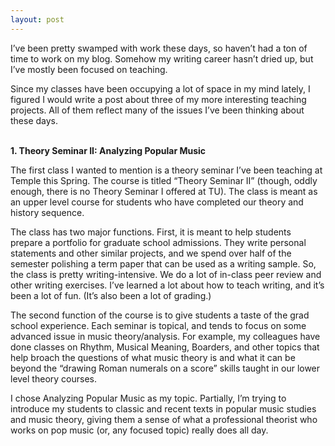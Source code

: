 ```yaml
---
layout: post
---
```


I’ve been pretty swamped with work these days, so haven’t had a ton of time to work on my blog. Somehow my writing career hasn’t dried up, but I’ve mostly been focused on teaching.

Since my classes have been occupying a lot of space in my mind lately, I figured I would write a post about three of my more interesting teaching projects. All of them reflect many of the issues I’ve been thinking about these days.
<br>
<br>

<strong>1. Theory Seminar II: Analyzing Popular Music</strong>

The first class I wanted to mention is a theory seminar I’ve been teaching at Temple this Spring. The course is titled “Theory Seminar II” (though, oddly enough, there is no Theory Seminar I offered at TU). The class is meant as an upper level course for students who have completed our theory and history sequence.

The class has two major functions. First, it is meant to help students prepare a portfolio for graduate school admissions. They write personal statements and other similar projects, and we spend over half of the semester polishing a term paper that can be used as a writing sample. So, the class is pretty writing-intensive. We do a lot of in-class peer review and other writing exercises. I’ve learned a lot about how to teach writing, and it’s been a lot of fun. (It’s also been a lot of grading.)

The second function of the course is to give students a taste of the grad school experience. Each seminar is topical, and tends to focus on some advanced issue in music theory/analysis. For example, my colleagues have done classes on Rhythm, Musical Meaning, Boarders, and other topics that help broach the questions of what music theory is and what it can be beyond the “drawing Roman numerals on a score” skills taught in our lower level theory courses.

I chose Analyzing Popular Music as my topic. Partially, I’m trying to introduce my students to classic and recent texts in popular music studies and music theory, giving them a sense of what a professional theorist who works on pop music (or, any focused topic) really does all day.

More generally, I’m asking my students to think about the relationship between pop music and analysis. We’re broaching a lot of big questions:

<ul>
<li>What actually is popular music, and is it a different kind of musical category compared to ones such as “jazz” or “classical” music?</li>
<li>Can music theory as a discipline actually make sense of pop music, or should we seek answers elsewhere?</li>
<li>How can we talk about aspects of music that are usually ignored by music theory (e.g. rhythm, timbre, voice, performance, groove)?</li>
</ul>

The goal, then, is to give them a taste not only of the fun questions that we get to ask in graduate school, but also the ever-encroaching sense that everything we were told in college is a lie :)

On the first day of class, I learned that a number of my students are performers (mostly in the jazz orbit) who don’t plan to apply to research-based PhD programs. For this reason, I modified the class slightly. We’re still blasting through journal articles each week, but I tweaked assignments and topics to better encompass the types of careers my students might have. I said that people could choose to write either a personal statement or a cover letter of the sort they might send to a prospective employer, and also worked on pitching popular press pieces alongside abstracts for journal-style articles. I further broadened the questions we were discussing, asking my students to think about what sorts of practical knowledge theory creates: does theory helps us get closer to music or estrange us from it?

Check out my syllabus <a href="http://jarekpaulervin.com/syllabus-must3896.pdf" target="_blank">here</a>.
<br>
<br>

<strong>2. Music Since 1900</strong>

This is a class that I taught at Westminster Choir College last Fall. It’s the standard “End of the Grout, End of History” music history survey course. WCC’s sequence is Antiquity-1750, 1750-1900, and 1900 to Present. I was also teaching the first course that semester, so I regularly felt like my days were spent traversing Adorno’s path from the sling shot to the atomic bomb.

At WCC, most of the students are singers with strong performance backgrounds. It’s an interesting experience teaching those kinds of students, because they know a lot more about Med/Ren topics than the average conservatory student (since half of them sing in early music ensembles or churches). But they don’t necessarily spend the same amount of time on the greatest hits of the common practice, mashing out warhorse concertos or memorizing instrumental music by the three Bs. 

The more interesting factor at WCC was that I had a number of music education majors as students for my 1900-present class, many of whom weren’t really tied into the classical music orbit at all. They were not in music school because they liked Josquin or Beethoven—mostly, they had stronger interests in popular music and the like.

Given this fact, I felt the need to move my syllabus away from the standard Great Masters template that usually structures twentieth century music courses. I did feel some professional obligation to showcase some of the repertoire they will need to know as grad students, performers, or teachers. A lot of the semester was spent talking about Mahler, Stravinsky, Schoenberg, Cage, Reich, and other canonic composers. It was really fun talking about this stuff with such smart students, and I actually thought our conversations were better because some of the students came in without deep affinities or biases related to some of the topics.

I also felt it was important to go beyond the standard rep that might be covered in a course like this. I supplemented canonic material with a number of topics related to jazz and popular music in particular. We talked about Tin Pan Alley and “Race” Records, the rise of popular music as an industry around the world (reading Michael Denning’s <em>Noise Uprising</em>), bebop, free jazz, Motown, and other popular music genres. Most of these topics made it possible to talk about alternatives to classical music, the complex metabolism between classical and vernacular culture, and about important topics like race, class, and geopolitics.

Another major thing I did was bring up problems related to music History with a capital H: What makes music “new”? What does it mean for music to be “since” or “after” the common practice era? Does classical music have any relevance to our contemporary world? At the end of the semester, we had a discussion about whether classical music was dead or not. I’m pleased to report that one of my students quickly said the obvious answer was "yes," that most of my students said I was asking a silly question, and that we then had an hour-long discussion about how the answer was ultimately something like “Yes, no, and…”

<a href="http://jarekpaulervin.com/syllabus-mh345.pdf" target="_blank">Here</a> is my syllabus for the class.
<br>
<br>

<strong>3. DSA Night School</strong>

The third project I wanted to talk about is actually not directly related to my professional teaching career. Since I began graduate school, I’ve been really involved with a number of volunteer projects, including LGBTQ activism and other kinds of political work. When I moved back to Philly, I became pretty involved with the organization DSA, and eventually ended up developing a large education program for them.

At the time, I was looking for ways I could still be involved with the community, requiring some rethinking now that I wasn’t fully attached to a university anymore. This desire aligned with a more general interest in thinking about how to teach outside of the standard models provided by higher education. DSA has been a really rewarding outlet for these concerns. I’ve since become the chair of Political Education for the organization, and just last week, became an editor for DSA’s blog platform.

Many branches of DSA around the country have been trying to think about ways to build education programs, both to help their members learn more about political theory and to provide community-focused forms of free teaching. Some chapters have started to read large books like <em>Capital</em>, others are organizing <em>Jacobin</em> Reading Groups, and still others are experimenting with all sorts of topical groups.

During grad school, I was involved with a number of reading groups that would meet regularly to discuss texts from philosophy, social theory, and other areas of politics. I started to think about what virtues that model offered, and what limitations it had built into its structure. It seemed pretty obvious that the intensity of such groups was an obstacle to large-scale participation: as much as I loved spending semesters reading <em>Capital</em> and the Frankfurt School, I had a suspicion such projects wouldn’t be a huge draw. (We also have a <em>Capital</em> group, so it's not like I've turned against big German books altogether!)

I began to collaborate with Melissa Naschek, one of the Co-Chairs of Philly DSA, to design a regular education group. We wanted a program that had a comprehensive scope and systematic design, so would meet regularly and provide at least a solid introduction to political issues. We further wanted to make sure that that range of issues included things from the more densely theoretical, such as Marxism and social reproduction theory, to the practical—things that DSA members were actually working on, like the Medicare for All campaign. 

Even so, we also wanted a program that would be larger and more dynamic than the usual 5-10 person university reading group. So it had to be accessible enough to someone who wasn't the usual grad student-type.

This dual concern meant that we had to be very careful about the choice of materials, the density of texts we used, and the topics we programmed. We spent months pouring over possible readings, debating teaching strategies, and pruning a syllabus for the group.

Ultimately, we developed the Philly DSA Night School, a yearlong, biweekly education program. Using about 40-60 pages of reading per meeting, our sessions include topics like the Russian Revolution, prisons, education, imperialism, environmentalism, gender, race, and healthcare. We use a mixture of large group discussion, lectures, breakout discussions, and other approaches to teaching. Our first session brought out about thirty people to a space that held about half as many people; we’ve regularly needed to upgrade spaces, as we’ve regularly attracted crowds of 30-50 people.

In the end, one of the members of our Political Education Committee developed a tagline that I think nicely sums up our ambitions for the program: “an approachable but rigorous series of ideological discussions.”

Soon after launching the Night School, Melissa and I started receiving messages from other people doing similar work around the country, asking for help or offering suggestions about how to improve the program. We eventually decided to put together a kit for people who wanted materials. We wrote an essay summing up our design philosophy, and included sample materials and templates people could adapt for their own political education projects.

Check out the Philly DSA Night School Kit <a href="http://jarekpaulervin.com/nightschool.pdf" target="_blank">here</a>!
